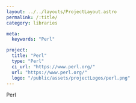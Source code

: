 ```yaml
---
layout: ../../layouts/ProjectLayout.astro
permalink: /:title/
category: libraries

meta:
  keywords: "Perl"

project:
  title: "Perl"
  type: "Perl"
  ci_url: "https://www.perl.org/"
  url: "https://www.perl.org/"
  logo: "/public/assets/projectLogos/perl.png"
---
```


<p>Perl</p>
